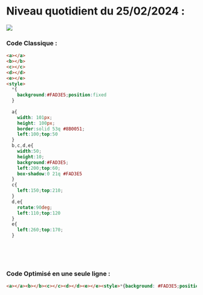 # Niveau quotidient du 25/02/2024 : 

<img src = "https://firebasestorage.googleapis.com/v0/b/cssbattleapp.appspot.com/o/user%2Fummd3POvEDfFyeFvVdOMG3OOrwE2%2Ftargets%2Ftarget_pYkKXWC.png?alt=media">


### Code Classique :  

```html 
<a></a>
<b></b>
<c></c>
<d></d>
<e></e>
<style>
  *{
    background:#FAD3E5;position:fixed
  }
  
  a{
    width: 101px;
    height: 100px;
    border:solid 53q #8B0051;
    left:100;top:50
  }
  b,c,d,e{
    width:50;
    height:10;
    background:#FAD3E5;
    left:200;top:60;
    box-shadow:0 21q #FAD3E5
  }
  c{
    left:150;top:210;
  }
  d,e{
    rotate:90deg;
    left:110;top:120
  }
  e{
    left:260;top:170;
  }

  
```

<br>

### Code Optimisé en une seule ligne : 

```html 
<a></a><b></b><c></c><d></d><e></e><style>*{background: #FAD3E5;position:fixed}a{width:101px;height:100px;border:solid 53q #8B0051;left:100;top:50}b,c,d,e{width:50;height:10;background: #FAD3E5;left:200;top:60;box-shadow:0 21q #FAD3E5}c{left:150;top:210}d,e{rotate:90deg;left:110;top:120}e{left:260;top:170}


```